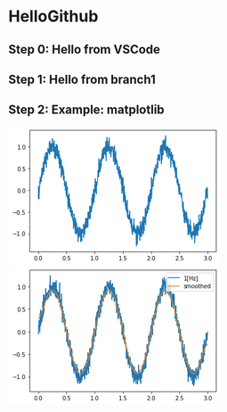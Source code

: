 # HelloGithub

## Step 0: Hello from VSCode 

## Step 1: Hello from branch1

## Step 2: Example: matplotlib 
![Alt Text](materials/sin_noised.png)
![Alt Text](materials/gaussian_filter.png)
